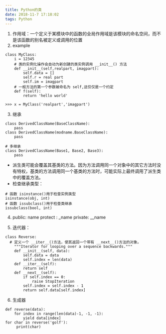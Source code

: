 ```yaml
---
title: Python的类
date: 2018-11-7 17:18:02
tags: Python
---
```

1. 作用域：一个定义于某模块中的函数的全局作用域是该模块的命名空间，而不是该函数的别名被定义或调用的位置
2. example
```
class MyClass:
    i = 12345
    # 类的实例化操作会自动为新创建的类实例调用 __init__() 方法
    def __init__(self,realpart, imagpart):
        self.data = []
        self.r = real part
        self.im = imagpart
    # 一般方法的第一个参数被命名为 self,这仅仅是一个约定
    def f(self):
        return 'hello world'

>>> x = MyClass('realpart','imagpart')
```
3. 继承
```
class DerivedClassName(BaseClassName):
    pass
class DerivedClassName(modname.BaseClassName):
    pass

# 多继承
class DerivedClassName(Base1, Base2, Base3):
    pass
```
- 派生类可能会覆盖其基类的方法。因为方法调用同一个对象中的其它方法时没有特权，基类的方法调用同一个基类的方法时，可能实际上最终调用了派生类中的覆盖方法。
- 检查继承类型：
```
# 函数 isinstance()用于检查实例类型
isinstance(obj, int)
# 函数 issubclass()用于检查类继承
issubclass(bool, int)
```
4. public: name
    protect : _name
    private: __name

5. 迭代器：
```
class Reverse:
  # 定义一个 __iter__()方法，使其返回一个带有 __next__()方法的对象。
    """Iterator for looping over a sequence backwards."""
    def __init__(self, data):
        self.data = data
        self.index = len(data)
    def __iter__(self):
        return self
    def __next__(self):
        if self.index == 0:
            raise StopIteration
        self.index = self.index - 1
        return self.data[self.index]
```
6. 生成器
```
def reverse(data):
    for index in range(len(data)-1, -1, -1):
        yield data[index]
for char in reverse('golf'):
     print(char)
````
